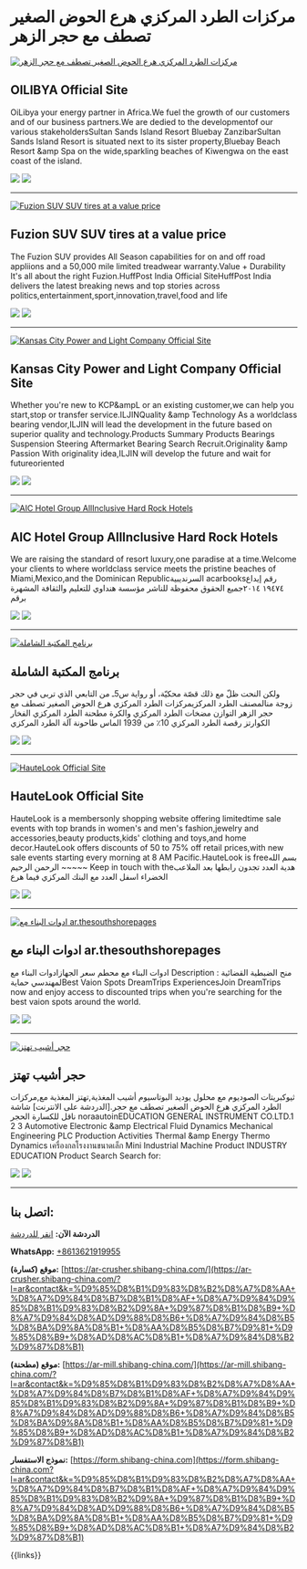 # مركزات الطرد المركزي هرع الحوض الصغير تصطف مع حجر الزهر

<a href="https://swt.shibang-china.com/?n=lxq&l=ar&img&k=%D9%85%D8%B1%D9%83%D8%B2%D8%A7%D8%AA+%D8%A7%D9%84%D8%B7%D8%B1%D8%AF+%D8%A7%D9%84%D9%85%D8%B1%D9%83%D8%B2%D9%8A+%D9%87%D8%B1%D8%B9+%D8%A7%D9%84%D8%AD%D9%88%D8%B6+%D8%A7%D9%84%D8%B5%D8%BA%D9%8A%D8%B1+%D8%AA%D8%B5%D8%B7%D9%81+%D9%85%D8%B9+%D8%AD%D8%AC%D8%B1+%D8%A7%D9%84%D8%B2%D9%87%D8%B1" target="_blank">![مركزات الطرد المركزي هرع الحوض الصغير تصطف مع حجر الزهر](http://static.shibang-china.com/all-800x300/1074.jpg)</a>

## OILIBYA Official Site
OiLibya your energy partner in Africa.We fuel the growth of our customers and of our business partners.We are dedied to the developmentof our various stakeholdersSultan Sands Island Resort Bluebay ZanzibarSultan Sands Island Resort is situated next to its sister property,Bluebay Beach Resort &amp Spa on the wide,sparkling beaches of Kiwengwa on the east coast of the island.


<a href="https://whatsapp.shibangsoft.com/WhatsApp.php" target="_blank" title="WhatsApp">![](http://static.shibang-china.com/icon/whatsapp.png)</a> <a href="https://swt.shibang-china.com/?n=lxq&l=ar&icon&k=%D9%85%D8%B1%D9%83%D8%B2%D8%A7%D8%AA+%D8%A7%D9%84%D8%B7%D8%B1%D8%AF+%D8%A7%D9%84%D9%85%D8%B1%D9%83%D8%B2%D9%8A+%D9%87%D8%B1%D8%B9+%D8%A7%D9%84%D8%AD%D9%88%D8%B6+%D8%A7%D9%84%D8%B5%D8%BA%D9%8A%D8%B1+%D8%AA%D8%B5%D8%B7%D9%81+%D9%85%D8%B9+%D8%AD%D8%AC%D8%B1+%D8%A7%D9%84%D8%B2%D9%87%D8%B1" target="_blank">![](http://static.shibang-china.com/icon/chat-ar.png)</a>

---

<a href="https://swt.shibang-china.com/?n=lxq&l=ar&img&k=%D9%85%D8%B1%D9%83%D8%B2%D8%A7%D8%AA+%D8%A7%D9%84%D8%B7%D8%B1%D8%AF+%D8%A7%D9%84%D9%85%D8%B1%D9%83%D8%B2%D9%8A+%D9%87%D8%B1%D8%B9+%D8%A7%D9%84%D8%AD%D9%88%D8%B6+%D8%A7%D9%84%D8%B5%D8%BA%D9%8A%D8%B1+%D8%AA%D8%B5%D8%B7%D9%81+%D9%85%D8%B9+%D8%AD%D8%AC%D8%B1+%D8%A7%D9%84%D8%B2%D9%87%D8%B1" target="_blank">![Fuzion SUV SUV tires at a value price](http://static.shibang-china.com/all-800x300/1228.jpg)</a>

## Fuzion SUV SUV tires at a value price
The Fuzion SUV provides All Season capabilities for on and off road appliions and a 50,000 mile limited treadwear warranty.Value + Durability It's all about the right Fuzion.HuffPost India Official SiteHuffPost India delivers the latest breaking news and top stories across politics,entertainment,sport,innovation,travel,food and life


<a href="https://whatsapp.shibangsoft.com/WhatsApp.php" target="_blank" title="WhatsApp">![](http://static.shibang-china.com/icon/whatsapp.png)</a> <a href="https://swt.shibang-china.com/?n=lxq&l=ar&icon&k=%D9%85%D8%B1%D9%83%D8%B2%D8%A7%D8%AA+%D8%A7%D9%84%D8%B7%D8%B1%D8%AF+%D8%A7%D9%84%D9%85%D8%B1%D9%83%D8%B2%D9%8A+%D9%87%D8%B1%D8%B9+%D8%A7%D9%84%D8%AD%D9%88%D8%B6+%D8%A7%D9%84%D8%B5%D8%BA%D9%8A%D8%B1+%D8%AA%D8%B5%D8%B7%D9%81+%D9%85%D8%B9+%D8%AD%D8%AC%D8%B1+%D8%A7%D9%84%D8%B2%D9%87%D8%B1" target="_blank">![](http://static.shibang-china.com/icon/chat-ar.png)</a>

---

<a href="https://swt.shibang-china.com/?n=lxq&l=ar&img&k=%D9%85%D8%B1%D9%83%D8%B2%D8%A7%D8%AA+%D8%A7%D9%84%D8%B7%D8%B1%D8%AF+%D8%A7%D9%84%D9%85%D8%B1%D9%83%D8%B2%D9%8A+%D9%87%D8%B1%D8%B9+%D8%A7%D9%84%D8%AD%D9%88%D8%B6+%D8%A7%D9%84%D8%B5%D8%BA%D9%8A%D8%B1+%D8%AA%D8%B5%D8%B7%D9%81+%D9%85%D8%B9+%D8%AD%D8%AC%D8%B1+%D8%A7%D9%84%D8%B2%D9%87%D8%B1" target="_blank">![Kansas City Power and Light Company Official Site](http://static.shibang-china.com/all-800x300/397.jpg)</a>

## Kansas City Power and Light Company Official Site
Whether you're new to KCP&ampL or an existing customer,we can help you start,stop or transfer service.ILJINQuality &amp Technology As a worldclass bearing vendor,ILJIN will lead the development in the future based on superior quality and technology.Products Summary Products Bearings Suspension Steering Aftermarket Bearing Search Recruit.Originality &amp Passion With originality idea,ILJIN will develop the future and wait for futureoriented


<a href="https://whatsapp.shibangsoft.com/WhatsApp.php" target="_blank" title="WhatsApp">![](http://static.shibang-china.com/icon/whatsapp.png)</a> <a href="https://swt.shibang-china.com/?n=lxq&l=ar&icon&k=%D9%85%D8%B1%D9%83%D8%B2%D8%A7%D8%AA+%D8%A7%D9%84%D8%B7%D8%B1%D8%AF+%D8%A7%D9%84%D9%85%D8%B1%D9%83%D8%B2%D9%8A+%D9%87%D8%B1%D8%B9+%D8%A7%D9%84%D8%AD%D9%88%D8%B6+%D8%A7%D9%84%D8%B5%D8%BA%D9%8A%D8%B1+%D8%AA%D8%B5%D8%B7%D9%81+%D9%85%D8%B9+%D8%AD%D8%AC%D8%B1+%D8%A7%D9%84%D8%B2%D9%87%D8%B1" target="_blank">![](http://static.shibang-china.com/icon/chat-ar.png)</a>

---

<a href="https://swt.shibang-china.com/?n=lxq&l=ar&img&k=%D9%85%D8%B1%D9%83%D8%B2%D8%A7%D8%AA+%D8%A7%D9%84%D8%B7%D8%B1%D8%AF+%D8%A7%D9%84%D9%85%D8%B1%D9%83%D8%B2%D9%8A+%D9%87%D8%B1%D8%B9+%D8%A7%D9%84%D8%AD%D9%88%D8%B6+%D8%A7%D9%84%D8%B5%D8%BA%D9%8A%D8%B1+%D8%AA%D8%B5%D8%B7%D9%81+%D9%85%D8%B9+%D8%AD%D8%AC%D8%B1+%D8%A7%D9%84%D8%B2%D9%87%D8%B1" target="_blank">![AIC Hotel Group AllInclusive Hard Rock Hotels](http://static.shibang-china.com/all-800x300/1225.jpg)</a>

## AIC Hotel Group AllInclusive Hard Rock Hotels
We are raising the standard of resort luxury,one paradise at a time.Welcome your clients to where worldclass service meets the pristine beaches of Miami,Mexico,and the Dominican Republicالسرنديبية acarbooksرقم إيداع ١٩٤٧٤ ٢٠١٤جميع الحقوق محفوظة للناشر مؤسسة هنداوي للتعليم والثقافة المشهرة برقم


<a href="https://whatsapp.shibangsoft.com/WhatsApp.php" target="_blank" title="WhatsApp">![](http://static.shibang-china.com/icon/whatsapp.png)</a> <a href="https://swt.shibang-china.com/?n=lxq&l=ar&icon&k=%D9%85%D8%B1%D9%83%D8%B2%D8%A7%D8%AA+%D8%A7%D9%84%D8%B7%D8%B1%D8%AF+%D8%A7%D9%84%D9%85%D8%B1%D9%83%D8%B2%D9%8A+%D9%87%D8%B1%D8%B9+%D8%A7%D9%84%D8%AD%D9%88%D8%B6+%D8%A7%D9%84%D8%B5%D8%BA%D9%8A%D8%B1+%D8%AA%D8%B5%D8%B7%D9%81+%D9%85%D8%B9+%D8%AD%D8%AC%D8%B1+%D8%A7%D9%84%D8%B2%D9%87%D8%B1" target="_blank">![](http://static.shibang-china.com/icon/chat-ar.png)</a>

---

<a href="https://swt.shibang-china.com/?n=lxq&l=ar&img&k=%D9%85%D8%B1%D9%83%D8%B2%D8%A7%D8%AA+%D8%A7%D9%84%D8%B7%D8%B1%D8%AF+%D8%A7%D9%84%D9%85%D8%B1%D9%83%D8%B2%D9%8A+%D9%87%D8%B1%D8%B9+%D8%A7%D9%84%D8%AD%D9%88%D8%B6+%D8%A7%D9%84%D8%B5%D8%BA%D9%8A%D8%B1+%D8%AA%D8%B5%D8%B7%D9%81+%D9%85%D8%B9+%D8%AD%D8%AC%D8%B1+%D8%A7%D9%84%D8%B2%D9%87%D8%B1" target="_blank">![برنامج المكتبة الشاملة](http://static.shibang-china.com/all-800x300/113.jpg)</a>

## برنامج المكتبة الشاملة
ولكن النحت ظلّ مع ذلك قصّة محكيّة، أو رواية س5ـ من التابعي الذي تربى في حجر زوجة منالمصنف الطرد المركزيمركزات الطرد المركزي هرع الحوض الصغير تصطف مع حجر الزهر التوازن مضخات الطرد المركزي والكرة مطحنة الطرد المركزي الفخار الكوارتز رقصة الطرد المركزي 10٪ من 1939 الماس طاحونة آلة الطرد المركزي


<a href="https://whatsapp.shibangsoft.com/WhatsApp.php" target="_blank" title="WhatsApp">![](http://static.shibang-china.com/icon/whatsapp.png)</a> <a href="https://swt.shibang-china.com/?n=lxq&l=ar&icon&k=%D9%85%D8%B1%D9%83%D8%B2%D8%A7%D8%AA+%D8%A7%D9%84%D8%B7%D8%B1%D8%AF+%D8%A7%D9%84%D9%85%D8%B1%D9%83%D8%B2%D9%8A+%D9%87%D8%B1%D8%B9+%D8%A7%D9%84%D8%AD%D9%88%D8%B6+%D8%A7%D9%84%D8%B5%D8%BA%D9%8A%D8%B1+%D8%AA%D8%B5%D8%B7%D9%81+%D9%85%D8%B9+%D8%AD%D8%AC%D8%B1+%D8%A7%D9%84%D8%B2%D9%87%D8%B1" target="_blank">![](http://static.shibang-china.com/icon/chat-ar.png)</a>

---

<a href="https://swt.shibang-china.com/?n=lxq&l=ar&img&k=%D9%85%D8%B1%D9%83%D8%B2%D8%A7%D8%AA+%D8%A7%D9%84%D8%B7%D8%B1%D8%AF+%D8%A7%D9%84%D9%85%D8%B1%D9%83%D8%B2%D9%8A+%D9%87%D8%B1%D8%B9+%D8%A7%D9%84%D8%AD%D9%88%D8%B6+%D8%A7%D9%84%D8%B5%D8%BA%D9%8A%D8%B1+%D8%AA%D8%B5%D8%B7%D9%81+%D9%85%D8%B9+%D8%AD%D8%AC%D8%B1+%D8%A7%D9%84%D8%B2%D9%87%D8%B1" target="_blank">![HauteLook Official Site](http://static.shibang-china.com/all-800x300/571.jpg)</a>

## HauteLook Official Site
HauteLook is a membersonly shopping website offering limitedtime sale events with top brands in women's and men's fashion,jewelry and accessories,beauty products,kids' clothing and toys,and home decor.HauteLook offers discounts of 50 to 75% off retail prices,with new sale events starting every morning at 8 AM Pacific.HauteLook is freeبسم الله الرحمن الرحيم ~~~~~ Keep in touch with theهدية العدد تجدون رابطها بعد الملاعب الخضراء اسفل العدد مع البنك المركزي فيما هرع


<a href="https://whatsapp.shibangsoft.com/WhatsApp.php" target="_blank" title="WhatsApp">![](http://static.shibang-china.com/icon/whatsapp.png)</a> <a href="https://swt.shibang-china.com/?n=lxq&l=ar&icon&k=%D9%85%D8%B1%D9%83%D8%B2%D8%A7%D8%AA+%D8%A7%D9%84%D8%B7%D8%B1%D8%AF+%D8%A7%D9%84%D9%85%D8%B1%D9%83%D8%B2%D9%8A+%D9%87%D8%B1%D8%B9+%D8%A7%D9%84%D8%AD%D9%88%D8%B6+%D8%A7%D9%84%D8%B5%D8%BA%D9%8A%D8%B1+%D8%AA%D8%B5%D8%B7%D9%81+%D9%85%D8%B9+%D8%AD%D8%AC%D8%B1+%D8%A7%D9%84%D8%B2%D9%87%D8%B1" target="_blank">![](http://static.shibang-china.com/icon/chat-ar.png)</a>

---

<a href="https://swt.shibang-china.com/?n=lxq&l=ar&img&k=%D9%85%D8%B1%D9%83%D8%B2%D8%A7%D8%AA+%D8%A7%D9%84%D8%B7%D8%B1%D8%AF+%D8%A7%D9%84%D9%85%D8%B1%D9%83%D8%B2%D9%8A+%D9%87%D8%B1%D8%B9+%D8%A7%D9%84%D8%AD%D9%88%D8%B6+%D8%A7%D9%84%D8%B5%D8%BA%D9%8A%D8%B1+%D8%AA%D8%B5%D8%B7%D9%81+%D9%85%D8%B9+%D8%AD%D8%AC%D8%B1+%D8%A7%D9%84%D8%B2%D9%87%D8%B1" target="_blank">![ادوات البناء مع ar.thesouthshorepages](http://static.shibang-china.com/all-800x300/1153.jpg)</a>

## ادوات البناء مع ar.thesouthshorepages
ادوات البناء مع محطم سعر الجهازادوات البناء مع Description : منح الضبطية القضائية لمهندسي حمايةBest Vaion Spots DreamTrips ExperiencesJoin DreamTrips now and enjoy access to discounted trips when you're searching for the best vaion spots around the world.


<a href="https://whatsapp.shibangsoft.com/WhatsApp.php" target="_blank" title="WhatsApp">![](http://static.shibang-china.com/icon/whatsapp.png)</a> <a href="https://swt.shibang-china.com/?n=lxq&l=ar&icon&k=%D9%85%D8%B1%D9%83%D8%B2%D8%A7%D8%AA+%D8%A7%D9%84%D8%B7%D8%B1%D8%AF+%D8%A7%D9%84%D9%85%D8%B1%D9%83%D8%B2%D9%8A+%D9%87%D8%B1%D8%B9+%D8%A7%D9%84%D8%AD%D9%88%D8%B6+%D8%A7%D9%84%D8%B5%D8%BA%D9%8A%D8%B1+%D8%AA%D8%B5%D8%B7%D9%81+%D9%85%D8%B9+%D8%AD%D8%AC%D8%B1+%D8%A7%D9%84%D8%B2%D9%87%D8%B1" target="_blank">![](http://static.shibang-china.com/icon/chat-ar.png)</a>

---

<a href="https://swt.shibang-china.com/?n=lxq&l=ar&img&k=%D9%85%D8%B1%D9%83%D8%B2%D8%A7%D8%AA+%D8%A7%D9%84%D8%B7%D8%B1%D8%AF+%D8%A7%D9%84%D9%85%D8%B1%D9%83%D8%B2%D9%8A+%D9%87%D8%B1%D8%B9+%D8%A7%D9%84%D8%AD%D9%88%D8%B6+%D8%A7%D9%84%D8%B5%D8%BA%D9%8A%D8%B1+%D8%AA%D8%B5%D8%B7%D9%81+%D9%85%D8%B9+%D8%AD%D8%AC%D8%B1+%D8%A7%D9%84%D8%B2%D9%87%D8%B1" target="_blank">![حجر أشيب تهتز](http://static.shibang-china.com/all-800x300/578.jpg)</a>

## حجر أشيب تهتز
ثيوكبريتات الصوديوم مع محلول يوديد البوتاسيوم أشيب المغذية,تهتز المغذية مع,مركزات الطرد المركزي هرع الحوض الصغير تصطف مع حجر.[الدردشة على الانترنت] شاشة ناقل للكسارة الحجر noraautoinEDUCATION GENERAL INSTRUMENT CO.LTD.1 2 3 Automotive Electronic &amp Electrical Fluid Dynamics Mechanical Engineering PLC Production Activities Thermal &amp Energy Thermo Dynamics เครื่องกลโรงงานขนาดเล็ก Mini Industrial Machine Product INDUSTRY EDUCATION Product Search Search for:


<a href="https://whatsapp.shibangsoft.com/WhatsApp.php" target="_blank" title="WhatsApp">![](http://static.shibang-china.com/icon/whatsapp.png)</a> <a href="https://swt.shibang-china.com/?l=ar&icon&k=%D9%85%D8%B1%D9%83%D8%B2%D8%A7%D8%AA+%D8%A7%D9%84%D8%B7%D8%B1%D8%AF+%D8%A7%D9%84%D9%85%D8%B1%D9%83%D8%B2%D9%8A+%D9%87%D8%B1%D8%B9+%D8%A7%D9%84%D8%AD%D9%88%D8%B6+%D8%A7%D9%84%D8%B5%D8%BA%D9%8A%D8%B1+%D8%AA%D8%B5%D8%B7%D9%81+%D9%85%D8%B9+%D8%AD%D8%AC%D8%B1+%D8%A7%D9%84%D8%B2%D9%87%D8%B1" target="_blank">![](http://static.shibang-china.com/icon/chat-ar.png)</a>

---
## اتصل بنا:

**الدردشة الآن:** [انقر للدردشة](https://swt.shibang-china.com?l=ar&contact&k=%D9%85%D8%B1%D9%83%D8%B2%D8%A7%D8%AA+%D8%A7%D9%84%D8%B7%D8%B1%D8%AF+%D8%A7%D9%84%D9%85%D8%B1%D9%83%D8%B2%D9%8A+%D9%87%D8%B1%D8%B9+%D8%A7%D9%84%D8%AD%D9%88%D8%B6+%D8%A7%D9%84%D8%B5%D8%BA%D9%8A%D8%B1+%D8%AA%D8%B5%D8%B7%D9%81+%D9%85%D8%B9+%D8%AD%D8%AC%D8%B1+%D8%A7%D9%84%D8%B2%D9%87%D8%B1)

**WhatsApp:**  [+8613621919955](https://whatsapp.shibangsoft.com/WhatsApp.php)

**موقع (كسارة):** [https://ar-crusher.shibang-china.com/](https://ar-crusher.shibang-china.com/?l=ar&contact&k=%D9%85%D8%B1%D9%83%D8%B2%D8%A7%D8%AA+%D8%A7%D9%84%D8%B7%D8%B1%D8%AF+%D8%A7%D9%84%D9%85%D8%B1%D9%83%D8%B2%D9%8A+%D9%87%D8%B1%D8%B9+%D8%A7%D9%84%D8%AD%D9%88%D8%B6+%D8%A7%D9%84%D8%B5%D8%BA%D9%8A%D8%B1+%D8%AA%D8%B5%D8%B7%D9%81+%D9%85%D8%B9+%D8%AD%D8%AC%D8%B1+%D8%A7%D9%84%D8%B2%D9%87%D8%B1)

**موقع (مطحنة):** [https://ar-mill.shibang-china.com/](https://ar-mill.shibang-china.com/?l=ar&contact&k=%D9%85%D8%B1%D9%83%D8%B2%D8%A7%D8%AA+%D8%A7%D9%84%D8%B7%D8%B1%D8%AF+%D8%A7%D9%84%D9%85%D8%B1%D9%83%D8%B2%D9%8A+%D9%87%D8%B1%D8%B9+%D8%A7%D9%84%D8%AD%D9%88%D8%B6+%D8%A7%D9%84%D8%B5%D8%BA%D9%8A%D8%B1+%D8%AA%D8%B5%D8%B7%D9%81+%D9%85%D8%B9+%D8%AD%D8%AC%D8%B1+%D8%A7%D9%84%D8%B2%D9%87%D8%B1)

**نموذج الاستفسار:** [https://form.shibang-china.com](https://form.shibang-china.com?l=ar&contact&k=%D9%85%D8%B1%D9%83%D8%B2%D8%A7%D8%AA+%D8%A7%D9%84%D8%B7%D8%B1%D8%AF+%D8%A7%D9%84%D9%85%D8%B1%D9%83%D8%B2%D9%8A+%D9%87%D8%B1%D8%B9+%D8%A7%D9%84%D8%AD%D9%88%D8%B6+%D8%A7%D9%84%D8%B5%D8%BA%D9%8A%D8%B1+%D8%AA%D8%B5%D8%B7%D9%81+%D9%85%D8%B9+%D8%AD%D8%AC%D8%B1+%D8%A7%D9%84%D8%B2%D9%87%D8%B1)

{{links}}